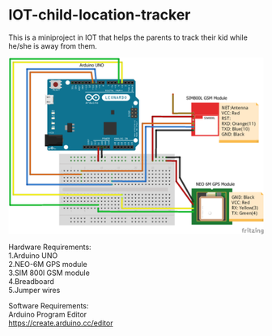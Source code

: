# IOT-child-location-tracker
This is a miniproject in IOT that helps the parents to track their kid while he/she is away from them.

![Schematic Diagram](SchematicDiagram.png)

Hardware Requirements:<br />
1.Arduino UNO<br />
2.NEO-6M GPS module<br />
3.SIM 800l GSM module<br />
4.Breadboard<br />
5.Jumper wires

Software Requirements:<br />
Arduino Program Editor<br />
https://create.arduino.cc/editor
